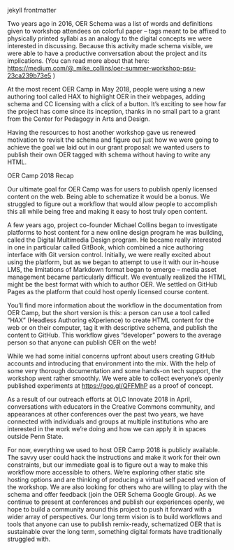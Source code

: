 jekyll frontmatter

Two years ago in 2016, OER Schema was a list of words and definitions given to workshop attendees on colorful paper – tags meant to be affixed to physically printed syllabi as an analogy to the digital concepts we were interested in discussing. Because this activity made schema visible, we were able to have a productive conversation about the project and its implications. (You can read more about that here: https://medium.com/@_mike_collins/oer-summer-workshop-psu-23ca239b73e5 )

At the most recent OER Camp in May 2018, people were using a new authoring tool called HAX to highlight OER in their webpages, adding schema and CC licensing with a click of a button. It’s exciting to see how far the project has come since its inception, thanks in no small part to a grant from the Center for Pedagogy in Arts and Design. 

Having the resources to host another workshop gave us renewed motivation to revisit the schema and figure out just how we were going to achieve the goal we laid out in our grant proposal: we wanted users to publish their own OER tagged with schema without having to write any HTML.

OER Camp 2018 Recap

Our ultimate goal for OER Camp was for users to publish openly licensed content on the web. Being able to schematize it would be a bonus. We struggled to figure out a workflow that would allow people to accomplish this all while being free and making it easy to host truly open content. 

A few years ago, project co-founder Michael Collins began to investigate platforms to host content for a new online design program he was building, called the Digital Multimedia Design program. He became really interested in one in particular called GitBook, which combined a nice authoring interface with Git version control. Initially, we were really excited about using the platform, but as we began to attempt to use it with our in-house LMS, the limitations of Markdown format began to emerge – media asset management became particularly difficult. We eventually realized the HTML might be the best format with which to author OER.  We settled on GitHub Pages as the platform that could host openly licensed course content.

You’ll find more information about the workflow in the documentation from OER Camp, but the short version is this: a person can use a tool called “HAX” (Headless Authoring eXperience) to create HTML content for the web or on their computer, tag it with descriptive schema, and publish the content to GitHub. This workflow gives “developer” powers to the average person so that anyone can publish OER on the web! 

While we had some initial concerns upfront about users creating GitHub accounts and introducing that environment into the mix. With the help of some very thorough documentation and some hands-on tech support, the workshop went rather smoothly. We were able to collect everyone’s openly published experiments at https://goo.gl/QFFMhP as a proof of concept. 

As a result of our outreach efforts at OLC Innovate 2018 in April, conversations with educators in the Creative Commons community, and appearances at other conferences over the past two years, we have connected with individuals and groups at multiple institutions who are interested in the work we’re doing and how we can apply it in spaces outside Penn State. 

For now, everything we used to host OER Camp 2018 is publicly available. The savvy user could hack the instructions and make it work for their own constraints, but our immediate goal is to figure out a way to make this workflow more accessible to others. We’re exploring other static site hosting options and are thinking of producing a virtual self paced version of the workshop. We are also looking for others who are willing to play with the schema and offer feedback (join the OER Schema Google Group). As we continue to present at conferences and publish our experiences openly, we hope to build a community around this project to push it forward with a wider array of perspectives. Our long term vision is to build workflows and tools that anyone can use to publish remix-ready, schematized OER that is sustainable over the long term, something digital formats have traditionally struggled with.
